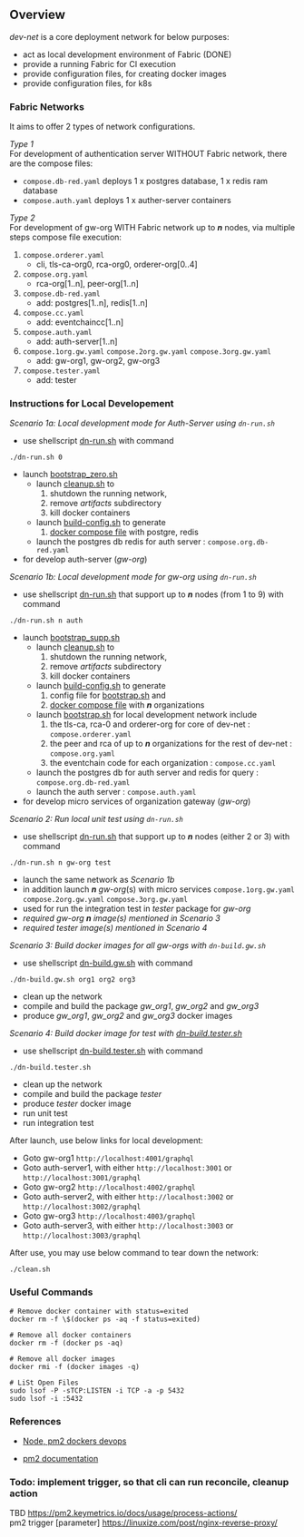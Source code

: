 ## Overview

_dev-net_ is a core deployment network for below purposes:

- act as local development environment of Fabric (DONE)
- provide a running Fabric for CI execution
- provide configuration files, for creating docker images
- provide configuration files, for k8s

### Fabric Networks

It aims to offer 2 types of network configurations.  

_Type 1_  
For development of authentication server WITHOUT Fabric network, there are the compose files:

- `compose.db-red.yaml` deploys 1 x postgres database, 1 x redis ram database
- `compose.auth.yaml` deploys 1 x auther-server containers

_Type 2_  
For development of gw-org WITH Fabric network up to ***n*** nodes, via multiple steps compose file execution:

1. `compose.orderer.yaml`  
   - cli, tls-ca-org0, rca-org0, orderer-org[0..4]
1. `compose.org.yaml`  
   - rca-org[1..n], peer-org[1..n]
1. `compose.db-red.yaml`
   - add: postgres[1..n], redis[1..n] 
1. `compose.cc.yaml`
   - add: eventchaincc[1..n]
1. `compose.auth.yaml`
   - add: auth-server[1..n]
1. `compose.1org.gw.yaml` `compose.2org.gw.yaml` `compose.3org.gw.yaml`
   - add: gw-org1, gw-org2, gw-org3
1. `compose.tester.yaml`
   - add: tester

### Instructions for Local Developement

_Scenario 1a: Local development mode for Auth-Server using `dn-run.sh`_

- use shellscript [dn-run.sh](dn-run.sh) with command
```shell script
./dn-run.sh 0
```
- launch [bootstrap_zero.sh](bootstrap_zero.sh)
  - launch [cleanup.sh](cleanup.sh) to 
    1. shutdown the running network, 
    1. remove _artifacts_ subdirectory
    1. kill docker containers
  - launch [build-config.sh](build-config.sh) to generate
    1. [docker compose file](#Fabric-Networks) with postgre, redis
  - launch the postgres db redis for auth server : `compose.org.db-red.yaml`
- for develop auth-server (_gw-org_)

_Scenario 1b: Local development mode for gw-org using `dn-run.sh`_

- use shellscript [dn-run.sh](dn-run.sh) that support up to ***n*** nodes (from 1 to 9) with command
```shell script
./dn-run.sh n auth
```
- launch [bootstrap_supp.sh](bootstrap_supp.sh)
  - launch [cleanup.sh](cleanup.sh) to 
    1. shutdown the running network, 
    1. remove _artifacts_ subdirectory
    1. kill docker containers
  - launch [build-config.sh](build-config.sh) to generate
    1. config file for [bootstrap.sh](bootstrap.sh) and 
    1. [docker compose file](#Fabric-Networks) with ***n*** organizations
  - launch [bootstrap.sh](bootstrap.sh) for local development network include
    1. the tls-ca, rca-0 and orderer-org for core of dev-net : `compose.orderer.yaml` 
    1. the peer and rca of up to ***n*** organizations for the rest of dev-net : `compose.org.yaml`
    1. the eventchain code for each organization : `compose.cc.yaml` 
  - launch the postgres db for auth server and redis for query : `compose.org.db-red.yaml`
  - launch the auth server : `compose.auth.yaml` 
- for develop micro services of organization gateway (_gw-org_)

_Scenario 2: Run local unit test using `dn-run.sh`_

- use shellscript [dn-run.sh](dn-run.sh) that support up to ***n*** nodes (either 2 or 3) with command
```shell script
./dn-run.sh n gw-org test
```
- launch the same network as _Scenario 1b_
- in addition launch ***n*** _gw-org_(s) with micro services `compose.1org.gw.yaml` `compose.2org.gw.yaml` `compose.3org.gw.yaml`
- used for run the integration test in _tester_ package for _gw-org_
- _required _gw-org_ ***n*** image(s) mentioned in Scenario 3_
- _required _tester_ image(s) mentioned in Scenario 4_

_Scenario 3: Build docker images for all gw-orgs with `dn-build.gw.sh`_

- use shellscript [dn-build.gw.sh](dn-build.gw.sh) with command
```shell script
./dn-build.gw.sh org1 org2 org3
```
- clean up the network
- compile and build the package _gw_org1_, _gw_org2_ and _gw_org3_
- produce _gw_org1_, _gw_org2_ and _gw_org3_ docker images

_Scenario 4: Build docker image for test with [dn-build.tester.sh](dn-build.tester.sh)_

- use shellscript [dn-build.tester.sh](dn-build.tester.sh) with command
```shell script
./dn-build.tester.sh
```
- clean up the network
- compile and build the package _tester_
- produce _tester_ docker image
- run unit test
- run integration test

After launch, use below links for local development:

- Goto gw-org1 `http://localhost:4001/graphql`
- Goto auth-server1, with either `http://localhost:3001` or `http://localhost:3001/graphql`
- Goto gw-org2 `http://localhost:4002/graphql`
- Goto auth-server2, with either `http://localhost:3002` or `http://localhost:3002/graphql`
- Goto gw-org3 `http://localhost:4003/graphql`
- Goto auth-server3, with either `http://localhost:3003` or `http://localhost:3003/graphql`


After use, you may use below command to tear down the network:

```shell script
./clean.sh
```

### Useful Commands

```shell script
# Remove docker container with status=exited
docker rm -f \$(docker ps -aq -f status=exited)

# Remove all docker containers
docker rm -f (docker ps -aq)

# Remove all docker images
docker rmi -f (docker images -q)

# LiSt Open Files
sudo lsof -P -sTCP:LISTEN -i TCP -a -p 5432
sudo lsof -i :5432
```

### References

- [Node, pm2 dockers devops](https://medium.com/@adriendesbiaux/node-js-pm2-docker-docker-compose-devops-907dedd2b69a)

- [pm2 documentation](https://pm2.keymetrics.io/docs/usage/application-declaration/)

### Todo: implement trigger, so that cli can run reconcile, cleanup action

TBD
https://pm2.keymetrics.io/docs/usage/process-actions/  
pm2 trigger <application-name> <action-name> [parameter]
https://linuxize.com/post/nginx-reverse-proxy/
